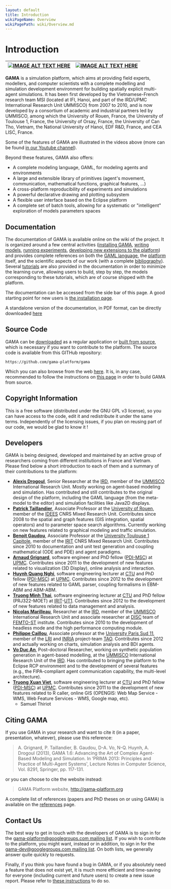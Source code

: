 ```yaml
---
layout: default
title: Introduction
wikiPageName: Overview
wikiPagePath: wiki/Overview.md
---
```


# Introduction

| [![IMAGE ALT TEXT HERE](http://img.youtube.com/vi/6m_-UY8UBuk/0.jpg)](http://www.youtube.com/watch?feature=player_embedded&v=6m_-UY8UBuk) | [![IMAGE ALT TEXT HERE](http://img.youtube.com/vi/ycbeYxV2B7M/0.jpg)](http://www.youtube.com/watch?feature=player_embedded&v=ycbeYxV2B7M) |
|---|---|


**GAMA** is a simulation platform, which aims at providing field experts, modellers, and computer scientists with a complete modelling and simulation development environment for building spatially explicit multi-agent simulations. It has been first developed by the Vietnamese-French research team MSI (located at IFI, Hanoi, and part of the IRD/UPMC International Research Unit UMMISCO) from 2007 to 2010, and is now developed by a consortium of academic and industrial partners led by UMMISCO, among which the University of Rouen, France, the University of Toulouse 1, France, the University of Orsay, France, the University of Can Tho, Vietnam, the National University of Hanoi, EDF R&D, France, and CEA LISC, France.

Some of the features of GAMA are illustrated in the videos above (more can be found [in our Youtube channel](http://www.youtube.com/channel/UCWJ1kWGDDI-9u2f2uD0gcaQ)).

Beyond these features, GAMA also offers:

* A complete modeling language, GAML, for modeling agents and environments
* A large and extensible library of primitives (agent's movement, communication, mathematical functions, graphical features, ...)
* A cross-platform reproducibility of experiments and simulations
* A powerful declarative drawing and plotting subsystem
* A flexible user interface based on the Eclipse platform
* A complete set of batch tools, allowing for a systematic or "intelligent" exploration of models parameters spaces


## Documentation
The documentation of GAMA is available online on the wiki of the project. It is organized around a few central activities ([installing GAMA](Installation), [writing models](WritingModels), [running experiments](LaunchingExperiments), [developing new extensions to the platform](DevelopingExtensions)) and provides complete references on both the [GAML language](GamlLanguage), the [platform](Platform) itself, and the scientific aspects of our work (with a complete [bibliography](References)). Several [tutorials](Tutorials) are also provided in the documentation in order to minimize the learning curve, allowing users to build, step by step, the models corresponding to these tutorials, which are of course shipped with the platform.

The documentation can be accessed from the side bar of this page. A good starting point for new users is [the installation page](Installation).

A standalone version of the documentation, in PDF format, can be directly downloaded [here](https://github.com/gama-platform/gama/wiki/resources/pdf/docGAMAv17.pdf)


## Source Code
GAMA can be [downloaded](Download) as a regular application or [built from source](https://github.com/gama-platform/gama), which is necessary if you want to contribute to the platform.
The source code is available from this GITHub repository:

```
https://github.com/gama-platform/gama
```

Which you can also browse from the web [here](https://github.com/gama-platform/gama).
It is, in any case, recommended to follow the instructions on [this page](InstallingGitVersion) in order to build GAMA from source.




## Copyright Information
This is a free software (distributed under the GNU GPL v3 license), so you can have access to the code, edit it and redistribute it under the same terms. Independently of the licensing issues, if you plan on reusing part of our code, we would be glad to know it !




## Developers
GAMA is being designed, developed and maintained by an active group of researchers coming from different institutions in France and Vietnam. Please find below a short introduction to each of them and a summary of their contributions to the platform:

* **[Alexis Drogoul](https://www.researchgate.net/profile/Alexis_Drogoul)**, Senior Researcher at the [IRD](http://www.ird.fr), member of the [UMMISCO](http://www.ummisco.ird.fr) International Research Unit. Mostly working on agent-based modeling and simulation. Has contributed and still contributes to the original design of the platform, including the GAML language (from the meta-model to the editor) and simulation facilities like Java2D displays.
* **[Patrick Taillandier](https://www.researchgate.net/profile/Patrick_Taillandier)**, Associate Professor at the [University of Rouen](http://www.univ-rouen.fr/), member of the [IDEES](http://www.umr-idees.fr/) CNRS Mixed Research Unit. Contributes since 2008 to the spatial and graph features (GIS integration, spatial operators) and to parameter space search algorithms. Currently working on new features related to graphical modeling and traffic simulation.
* **[Benoit Gaudou](http://www.researchgate.net/profile/Benoit_Gaudou)**, Associate Professor at the [University Toulouse 1 Capitole](http://www.ut-capitole.fr/), member of the [IRIT](http://www.irit.fr/) CNRS Mixed Research Unit. Contributes since 2010 to documentation and unit test generation and coupling mathematical (ODE and PDE) and agent paradigms.
* **[Arnaud Grignard](https://www.researchgate.net/profile/Arnaud_Grignard)**, software engineer and PhD fellow ([PDI-MSC](http://www.ummisco.ird.fr/pdi/)) at [UPMC](http://www.upmc.fr/). Contributes since 2011 to the development of new features related to visualization (3D Display), online analysis and interaction.
* **[Huynh Quang Nghi](https://www.researchgate.net/profile/Huynh_Nghi)**, software engineering lecturer at [CTU](http://www.ctu.edu.vn) and PhD fellow ([PDI-MSC](http://www.ummisco.ird.fr/pdi/)) at [UPMC](http://www.upmc.fr/). Contributes since 2012 to the development of new features related to GAML parser, coupling formalisms in EBM-ABM and ABM-ABM.
* **[Truong Minh Thai](https://www.researchgate.net/profile/Thai_Truong_Minh)**, software engineering lecturer at [CTU](http://www.ctu.edu.vn/) and PhD fellow (PRJ322-MOET) at [IRIT](http://www.irit.fr/)-[UT1](http://www.ut-capitole.fr/). Contributes since 2012 to the development of new features related to data management and analysis.
* **[Nicolas Marilleau](http://www.ummisco.ird.fr/index.php?option=com_members&view=member&uid=62&Itemid=70)**, Researcher at the [IRD](http://www.ird.fr), member of the [UMMISCO](http://www.ummisco.ird.fr) International Research Unit and associate researcher at [DISC](http://disc.univ-fcomte.fr) team of [FEMTO-ST](http://www.femto-st.fr) institute. Contributes since 2010 to the development of headless mode and the high performance computing module.
* **[Philippe Caillou](https://www.lri.fr/~caillou)**, Associate professor at the [University Paris Sud 11](http://www.u-psud.fr), member of the [LRI](http://www.lri.fr) and [INRIA](http://www.inria.fr) project-team [TAO](https://tao.lri.fr/tiki-index.php). Contributes since 2012 and actually working on charts, simulation analysis and BDI agents.
* **[Vo Duc An](https://www.researchgate.net/profile/Duc-An_Vo)**, Post-doctoral Researcher, working on synthetic population generation in agent-based modelling, at the [UMMISCO](http://www.ummisco.ird.fr) International Research Unit of the [IRD](http://www.ird.fr). Has contributed to bringing the platform to the Eclipse RCP environment and to the development of several features (e.g., the FIPA-compliant agent communication capability, the multi-level architecture).
* **[Truong Xuan Viet](https://www.researchgate.net/profile/Viet_Truong_Xuan)**, software engineering lecturer at [CTU](http://www.ctu.edu.vn) and PhD fellow ([PDI-MSC](http://www.ummisco.ird.fr/pdi/)) at [UPMC](http://www.upmc.fr/). Contributes since 2011 to the development of new features related to R caller, online GIS (OPENGIS: Web Map Service - WMS, Web Feature Services - WMS, Google map, etc).
  * Samuel Thiriot




## Citing GAMA
If you use GAMA in your research and want to cite it (in a paper, presentation, whatever), please use this reference:

> A. Grignard, P. Taillandier, B. Gaudou, D-A. Vo, N-Q. Huynh, A. Drogoul (2013), GAMA 1.6: Advancing the Art of Complex Agent-Based Modeling and Simulation. In ‘PRIMA 2013: Principles and Practice of Multi-Agent Systems', Lecture Notes in Computer Science, Vol. 8291, Springer, pp. 117-131.

or you can choose to cite the website instead:

> GAMA Platform website, http://gama-platform.org

A complete list of references (papers and PhD theses on or using GAMA) is available on the [references](References) page.



## Contact Us
The best way to get in touch with the developers of GAMA is to sign in for the [gama-platform@googlegroups.com mailing list](http://groups.google.com/group/gama-platform). If you wish to contribute to the platform, you might want, instead or in addition, to sign in for the [gama-dev@googlegroups.com mailing list](http://groups.google.com/group/gama-dev). On both lists, we generally answer quite quickly to requests.

Finally, if you think you have found a bug in GAMA, or if you absolutely need a feature that does not exist yet, it is much more efficient and time-saving for everyone (including current and future users) to create a new issue report. Please refer to [these instructions](Troubleshooting#Submitting_an_Issue) to do so.
